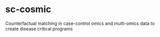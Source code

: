 # sc-cosmic
Counterfactual matching in case-control omics and multi-omics data to create disease critical programs
